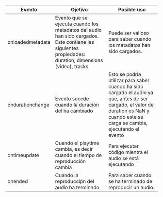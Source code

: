 | Evento           | Ojetivo                                                                                                                                                | Posible uso                                                                                                                                                                         |
| ---------------- | ------------------------------------------------------------------------------------------------------------------------------------------------------ | ----------------------------------------------------------------------------------------------------------------------------------------------------------------------------------- |
| onloadedmetadata | Evento que se ejecuta cuando los metadatos del audio han sido cargados. Este contiene las siguientes propiedades: duration, dimensions (video), tracks | Puede ser valioso para saber cuando los metadatos han sido cargados.                                                                                                                |
| ondurationchange | Evento sucede cuando la duración del ha cambiado                                                                                                       | Esto se podría utilizar para saber cuando ha sido cargado el audio ya que, antes de ser cargado, el valor de duration es NaN y cuando este se carga se cambia, ejecutando el evento |
| ontimeupdate     | Cuando el playtime cambia, es decir cuando el tiempo de reproducción cambia                                                                            | Para ejecutar código mientra el audio se está ejecutando                                                                                                                            |
| onended          | Cuando la reproducciṕn del audio ha terminado                                                                                                          | Para saber cuando se ha terminado de reproducir un audio.                                                                                                                           |
